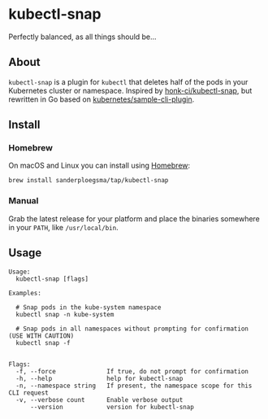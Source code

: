 # kubectl-snap

Perfectly balanced, as all things should be...

## About

`kubectl-snap` is a plugin for `kubectl` that deletes half of the pods in your Kubernetes cluster or namespace. 
Inspired by [honk-ci/kubectl-snap](https://github.com/honk-ci/kubectl-snap), but rewritten in Go based on [kubernetes/sample-cli-plugin](https://github.com/kubernetes/sample-cli-plugin).

## Install

### Homebrew

On macOS and Linux you can install using [Homebrew](https://brew.sh):

    brew install sanderploegsma/tap/kubectl-snap

### Manual

Grab the latest release for your platform and place the binaries somewhere in your `PATH`, like `/usr/local/bin`.

## Usage

```
Usage:
  kubectl-snap [flags]

Examples:

  # Snap pods in the kube-system namespace
  kubectl snap -n kube-system
  
  # Snap pods in all namespaces without prompting for confirmation (USE WITH CAUTION)
  kubectl snap -f


Flags:
  -f, --force              If true, do not prompt for confirmation
  -h, --help               help for kubectl-snap
  -n, --namespace string   If present, the namespace scope for this CLI request
  -v, --verbose count      Enable verbose output
      --version            version for kubectl-snap
```
